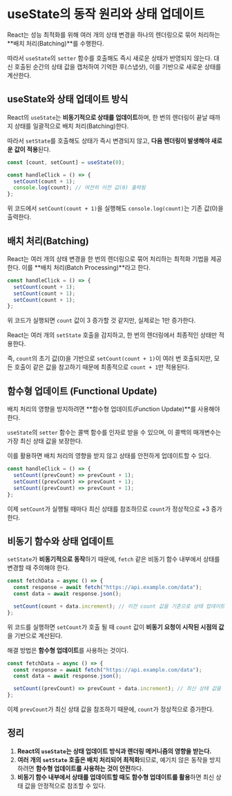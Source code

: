 # useState의 동작 원리와 상태 업데이트

React는 성능 최적화를 위해 여러 개의 상태 변경을 하나의 렌더링으로 묶어 처리하는 **배치 처리(Batching)**를 수행한다.

따라서 `useState`의 `setter` 함수를 호출해도 즉시 새로운 상태가 반영되지 않는다. 대신 호출된 순간의 상태 값을 캡처하여 기억한 후(스냅샷), 이를 기반으로 새로운 상태를 계산한다.

## useState와 상태 업데이트 방식

React의 `useState`는 **비동기적으로 상태를 업데이트**하며, 한 번의 렌더링이 끝날 때까지 상태를 일괄적으로 배치 처리(Batching)한다.

따라서 `setState`를 호출해도 상태가 즉시 변경되지 않고, **다음 렌더링이 발생해야 새로운 값이 적용**된다.

```jsx
const [count, setCount] = useState(0);

const handleClick = () => {
  setCount(count + 1);
  console.log(count); // 여전히 이전 값(0) 출력됨
};
```

위 코드에서 `setCount(count + 1)`을 실행해도 `console.log(count)`는 기존 값(0)을 출력한다.

## 배치 처리(Batching)

React는 여러 개의 상태 변경을 한 번의 렌더링으로 묶어 처리하는 최적화 기법을 제공한다. 이를 **배치 처리(Batch Processing)**라고 한다.

```jsx
const handleClick = () => {
  setCount(count + 1);
  setCount(count + 1);
  setCount(count + 1);
};
```

위 코드가 실행되면 `count` 값이 3 증가할 것 같지만, 실제로는 1만 증가한다.

React는 여러 개의 `setState` 호출을 감지하고, 한 번의 렌더링에서 최종적인 상태만 적용한다.

즉, `count`의 초기 값(0)을 기반으로 `setCount(count + 1)`이 여러 번 호출되지만, 모든 호출이 같은 값을 참고하기 때문에 최종적으로 `count + 1`만 적용된다.

## 함수형 업데이트 (Functional Update)

배치 처리의 영향을 방지하려면 **함수형 업데이트(Function Update)**를 사용해야 한다.

`useState`의 `setter` 함수는 콜백 함수를 인자로 받을 수 있으며, 이 콜백의 매개변수는 가장 최신 상태 값을 보장한다.

이를 활용하면 배치 처리의 영향을 받지 않고 상태를 안전하게 업데이트할 수 있다.

```jsx
const handleClick = () => {
  setCount((prevCount) => prevCount + 1);
  setCount((prevCount) => prevCount + 1);
  setCount((prevCount) => prevCount + 1);
};
```

이제 `setCount`가 실행될 때마다 최신 상태를 참조하므로 `count`가 정상적으로 +3 증가한다.

## 비동기 함수와 상태 업데이트

`setState`가 **비동기적으로 동작**하기 때문에, `fetch` 같은 비동기 함수 내부에서 상태를 변경할 때 주의해야 한다.

```jsx
const fetchData = async () => {
  const response = await fetch("https://api.example.com/data");
  const data = await response.json();

  setCount(count + data.increment); // 이전 count 값을 기준으로 상태 업데이트
};
```

위 코드를 실행하면 `setCount`가 호출 될 때 `count` 값이 **비동기 요청이 시작된 시점의 값**을 기반으로 계산된다.

해결 방법은 **함수형 업데이트**를 사용하는 것이다.

```jsx
const fetchData = async () => {
  const response = await fetch("https://api.example.com/data");
  const data = await response.json();

  setCount((prevCount) => prevCount + data.increment); // 최신 상태 값을 기반으로 업데이트
};
```

이제 `prevCount`가 최신 상태 값을 참조하기 때문에, `count`가 정상적으로 증가한다.

## 정리

1. **React의 `useState`는 상태 업데이트 방식과 렌더링 메커니즘의 영향을 받는다.**
2. **여러 개의 `setState` 호출은 배치 처리되어 최적화**되므로, 예기치 않은 동작을 방지하려면 **함수형 업데이트를 사용하는 것이 안전**하다.
3. **비동기 함수 내부에서 상태를 업데이트할 때도 함수형 업데이트를 활용**하면 최신 상태 값을 안정적으로 참조할 수 있다.
